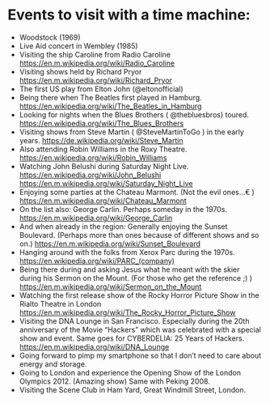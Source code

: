 # Events to visit with a time machine:

* Woodstock (1969)
* Live Aid concert in Wembley (1985)
* Visiting the ship Caroline from Radio Caroline
https://en.m.wikipedia.org/wiki/Radio_Caroline
* Visiting shows held by Richard Pryor
https://en.m.wikipedia.org/wiki/Richard_Pryor
* The first US play from Elton John (@eltonofficial)
* Being there when The Beatles first played in Hamburg.
https://en.wikipedia.org/wiki/The_Beatles_in_Hamburg
* Looking for nights when the Blues Brothers ( @thebluesbros) toured.
https://en.wikipedia.org/wiki/The_Blues_Brothers
* Visiting shows from Steve Martin ( @SteveMartinToGo ) in the early years.
https://de.wikipedia.org/wiki/Steve_Martin
* Also attending Robin Williams in the Roxy Theatre.
https://en.wikipedia.org/wiki/Robin_Williams
* Watching John Belushi during Saturday Night Live.
https://en.wikipedia.org/wiki/John_Belushi
https://en.m.wikipedia.org/wiki/Saturday_Night_Live
* Enjoying some parties at the Chateau Marmont. (Not the evil ones…€ )
https://en.m.wikipedia.org/wiki/Chateau_Marmont
* On the list also: George Carlin. Perhaps someday in the 1970s.
https://en.m.wikipedia.org/wiki/George_Carlin
* And when already in the region: Generally enjoying the Sunset Boulevard. (Perhaps more than ones because of different shows and so on.)
https://en.m.wikipedia.org/wiki/Sunset_Boulevard
* Hanging around with the folks from Xerox Parc during the 1970s.
https://en.wikipedia.org/wiki/PARC_(company)
* Being there during and asking Jesus what he meant with the skier during his Sermon on the Mount. (For those who get the reference ;) )
https://en.m.wikipedia.org/wiki/Sermon_on_the_Mount
* Watching the first release show of the Rocky Horror Picture Show in the  Rialto Theatre in London
https://en.m.wikipedia.org/wiki/The_Rocky_Horror_Picture_Show
* Visiting the DNA Lounge in San Francisco. Especially during the 20th anniversary of the Movie “Hackers” which was celebrated with a special show and event. Same goes for CYBERDELIA: 25 Years of Hackers.
https://en.m.wikipedia.org/wiki/DNA_Lounge
* Going forward to pimp my smartphone so that I don’t need to care about energy and storage.
* Going to London and experience the Opening Show of the London Olympics 2012. (Amazing show) Same with Peking 2008.
* Visiting the Scene Club in Ham Yard, Great Windmill Street, London.
